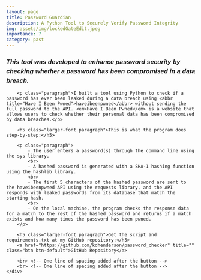 ```yaml
---
layout: page
title: Password Guardian
description: A Python Tool to Securely Verify Password Integrity
img: assets/img/lockedGateEdit.jpeg
importance: 7
category: past
---
```


<style>
    /* Custom CSS for formatting */
    .larger-font {
        font-size: 1.2em;
        line-height: 1.5; /* Increase line height for better readability */
        font-family: Arial, Helvetica, sans-serif; /* Change font family */
    }
    
    .paragraph {
        margin-bottom: 10px; /* Add margin bottom for paragraphs */
        font-family: Arial, Helvetica, sans-serif; /* Change font family */
    }
</style>

<div class="row">
    <div class="col-12 mt-3 mt-md-0">
        <h5 class="larger-font paragraph">This tool was developed to enhance password security by checking whether a password has been compromised in a data breach.</h5>

        <p class="paragraph">I built a tool using Python to check if a password has ever been leaked during a data breach using <abbr title="Have I Been Pwned">haveibeenpwned</abbr> without sending the full password to the API. <em>Have I Been Pwned</em> is a website that allows users to check whether their personal data has been compromised by data breaches.</p>

        <h5 class="larger-font paragraph">This is what the program does step-by-step:</h5>

        <p class="paragraph">
            - The user enters a password(s) through the command line using the sys library.
            <br>
            - A hashed password is generated with a SHA-1 hashing function using the hashlib library.
            <br>
            - The first 5 characters of the hashed password are sent to the haveibeenpwned API using the requests library, and the API responds with leaked passwords from its database that match the starting hash.
            <br>
            - On the local machine, the program checks the response data for a match to the rest of the hashed password and returns if a match exists and how many times the password has been pwned.
        </p>

        <h5 class="larger-font paragraph">Get the script and requirements.txt at my GitHub repository:</h5>
        <a href="https://github.com/kdhenderson/password_checker" title="" class="btn btn-default">GitHub Repository</a>

        <br> <!-- One line of spacing added after the button -->
        <br> <!-- One line of spacing added after the button -->
    </div>
</div>
